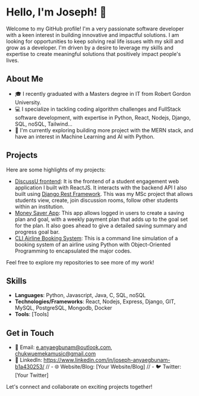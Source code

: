 # Hello, I'm Joseph! 👋

Welcome to my GitHub profile! I'm a very passionate software developer with a keen interest in building innovative and impactful solutions. I am looking for opportunities to keep solving real life issues with my skill and grow as a developer. I'm driven by a desire to leverage my skills and expertise to create meaningful solutions that positively impact people's lives.

## About Me

- 🎓 I recently graduated with a Masters degree in IT from Robert Gordon University.
- 💻 I specialize in tackling coding algorithm challenges and FullStack software development, with expertise in Python, React, Nodejs, Django, SQL, noSQL, Tailwind...
- 🌱 I'm currently exploring building more project with the MERN stack, and have an interest in Machine Learning and AI with Python.

## Projects

Here are some highlights of my projects:

- [DiscussU frontend](https://github.com/Chukwuemekamusic/DiscussU-react_frontend): It is the frontend of a student engagement web application I built with ReactJS. It interacts with the backend API I also built using [Django Rest Framework](https://github.com/Chukwuemekamusic/DiscussU). This was my MSc project that allows students view, create, join discussion rooms, follow other students within an institution.
- [Money Saver App](https://github.com/Chukwuemekamusic/money-saver-app): This app allows logged in users to create a saving plan and goal, with a weekly payment plan that adds up to the goal set for the plan. It also goes ahead to give a detailed saving summary and progress goal bar.
- [CLI Airline Booking System](https://github.com/Chukwuemekamusic/XYZ_AIRLINE_BOOKING): This is a command line simulation of a booking system of an airline using Python with Object-Oriented Programming to encapsulated the major codes. 

Feel free to explore my repositories to see more of my work!

## Skills

- **Languages**: Python, Javascript, Java, C, SQL, noSQL
- **Technologies/Frameworks**: React, Nodejs, Express, Django, GIT, MySQL, PostgreSQL, Mongodb, Docker
- **Tools**: [Tools]

## Get in Touch

- 📧 Email: e.anyaegbunam@outlook.com, chukwuemekamusic@gmail.com
- 💼 LinkedIn: https://www.linkedin.com/in/joseph-anyaegbunam-b1a430253/
// - 🌐 Website/Blog: [Your Website/Blog]
// - 🐦 Twitter: [Your Twitter]

Let's connect and collaborate on exciting projects together!

